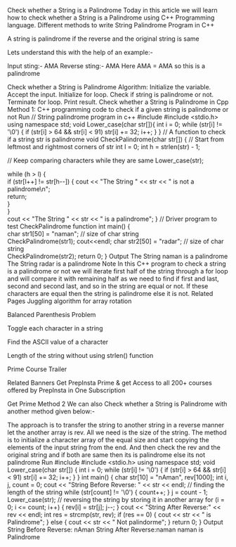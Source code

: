 Check whether a String is a Palindrome
Today in this article we will learn how to check whether a String is a Palindrome using C++ Programming language. Different methods to write String Palindrome Program in C++

A string is palindrome if the reverse and the original string is same

Lets understand this with the help of an example:- 

Input sting:- AMA
Reverse sting:- AMA
Here AMA = AMA so this is a palindrome 

Check whether a String is Palindrome
Algorithm:
Initialize the variable.
Accept the input.
Initialize for loop.
Check if string is palindrome or not.
Terminate for loop.
Print result.
Check whether a String is Palindrome in Cpp
Method 1: C++ programming code to check if a given string is palindrome or not
Run
// String palindrome program in c++
#include <iostream>
#include <stdio.h> 
using namespace std;
void Lower_case(char str[]){
    int i = 0;
    while (str[i] != '\0')
    {
        if (str[i] > 64 && str[i] < 91)
            str[i] += 32;
        i++;
    } 
}
// A function to check if a string str is palindrome
void CheckPalindrome(char str[]) {
// Start from leftmost and rightmost corners of str
int l = 0;
int h = strlen(str) - 1;

// Keep comparing characters while they are same
Lower_case(str);

while (h > l) {  
      if (str[l++] != str[h--]) { 
           cout << "The String " << str << " is not a palindrome\n";           
 return;      
  }   
 }    
cout << "The String " << str << " is a palindrome"; 
}
// Driver program to test CheckPalindrome function int main() {    
char str1[50] = "naman";  // size of char string    
CheckPalindrome(str1);
cout<<endl;
char str2[50] = "radar";  // size of char string    
CheckPalindrome(str2);
return 0; 
}
Output
The String naman is a palindrome
The String radar is a palindrome
Note
In this C++ program to check a string is a palindrome or not we will iterate first half of the string through a for loop and will compare it with remaining half as we need to find if first and last, second and second last, and so in the string are equal or not. If these characters are equal then the string is palindrome else it is not.
Related Pages
Juggling algorithm for array rotation
 
Balanced Parenthesis Problem
 
Toggle each character in a string

Find the ASCII value of a character

Length of the string without using strlen() function

Prime Course Trailer

Related Banners
Get PrepInsta Prime & get Access to all 200+ courses offered by PrepInsta in One Subscription

Get Prime
Method 2
We can also Check whether a String is Palindrome with another method given below:-

The approach is to transfer the string to another string in a reverse manner let the another array is rev.
All we need is the size of the string.
The method is to initialize a character array of the equal size and start copying the elements of the input string from the end.
And then check the rev and the original string and if both are same then its is palindrome else its not palindrome
Run
#include <iostream>
#include <stdio.h>
using namespace std;
void Lower_case(char str[]) {
    int i = 0;
    while (str[i] != '\0') {
        if (str[i] > 64 && str[i] < 91) str[i] += 32;
        i++;
    }
}
int main() {
    char str[10] = "nAman", rev[1000];
    int i, j, count = 0;
    cout << "String Before Reverse: " << str << endl;
    // finding the length of the string
    while (str[count] != '\0') {
        count++;
    }
    j = count - 1;
    Lower_case(str);
    // reversing the string by storing it in another array
    for (i = 0; i <= count; i++) {
        rev[i] = str[j];
        j--;
    }
    cout << "String After Reverse:" << rev << endl;
    int res = strcmp(str, rev);
    if (res == 0) {
        cout << str << " is Palindrome";
    } else {
        cout << str << " Not palindorme";
    }
    return 0;
}
Output
String Before Reverse: nAman
String After Reverse:naman
naman is Palindrome
